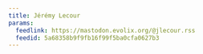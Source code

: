 ```yaml
---
title: Jérémy Lecour
params:
  feedlink: https://mastodon.evolix.org/@jlecour.rss
  feedid: 5a68358b9f9fb16f99f5ba0cfa0627b3
---
```

